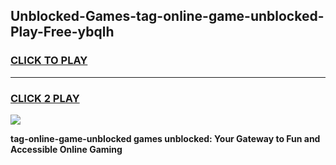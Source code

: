 
## Unblocked-Games-tag-online-game-unblocked-Play-Free-ybqlh
<h3>
<a href="https://premium76.site?title=tag-online-game-unblocked&ref=10A">CLICK TO PLAY</a></h3>
<hr>

<h3>
<a href="https://premium76.site?title=tag-online-game-unblocked&ref=10A">CLICK 2 PLAY</a>
  
</h3>

<a href="https://premium76.site?title=tag-online-game-unblocked&ref=10A"><img src="https://clearcache.store/games.png"></a>


**tag-online-game-unblocked games unblocked: Your Gateway to Fun and Accessible Online Gaming**
